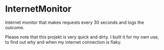 # InternetMonitor
Internet monitor that makes requests every 30 seconds and logs the outcome.

Please note that this projekt is very quick and dirty. I built it for my own use, to find out why and when my internet connection is flaky.